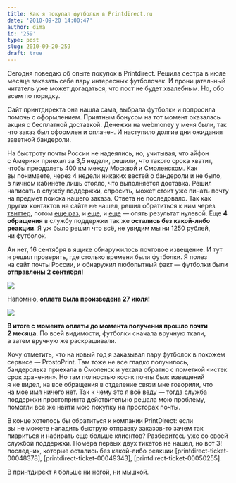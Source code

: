 ```yaml
---
title: Как я покупал футболки в Printdirect.ru
date: '2010-09-20 14:00:47'
author: dima
id: '259'
type: post
slug: 2010-09-20-259
draft: true
---
```


Сегодня поведаю об опыте покупок в Printdirect. Решила сестра в июле месяце заказать себе пару интересных футболочек. И проницательный читатель уже может догадаться, что пост не будет хвалебным. Но, обо всем по порядку.

Сайт принтдиректа она нашла сама, выбрала футболки и попросила помочь с оформлением. Приятным бонусом на тот момент оказалась акция с бесплатной доставкой. Денежки на webmoney у меня были, так что заказ был оформлен и оплачен. И наступило долгие дни ожидания заветной бандероли.

На быстроту почты России не надеялись, но, учитывая, что айфон с Америки приехал за 3,5 недели, решили, что такого срока хватит, чтобы преодолеть 400 км между Москвой и Смоленском. Как вы понимаете, через 4 недели никаких вестей о бандероли и не было, в личном кабинете лишь стояло, что выполняется доставка. Решил написать в службу поддержки, спросить, может стоит уже пинать почту на предмет поиска нашего заказа. Ответа не последовало. Так как других контактов на сайте не нашел, решил обратиться к ним через [твиттер](https://twitter.com/dpolyakov/status/22020778015 "https://twitter.com/dpolyakov/status/22020778015"), потом [еще раз](https://twitter.com/dpolyakov/status/22181229773 "https://twitter.com/dpolyakov/status/22181229773"), и [еще](https://twitter.com/dpolyakov/status/24213520953 "https://twitter.com/dpolyakov/status/24213520953"), и [еще](https://twitter.com/dpolyakov/status/24048376063 "https://twitter.com/dpolyakov/status/24048376063") — опять результат нулевой. Еще **4 обращения** в службу поддержки так же **остались без какой-либо реакции**. Я уж было решил что всё, не увидим мы ни 1250 рублей, ни футболок.

Ан нет, 16 сентября в ящике обнаружилось почтовое извещение. И тут я решил проверить, где столько времени были футболки. Я полез на сайт почты России, и обнаружил любопытный факт — футболки были **отправлены 2 сентября!**

[![](/uploads/_bl/2/s42633139.jpg)](/uploads/_bl/2/42633139.png "Нажмите, для просмотра в полном размере...")

Напомню, **оплата была произведена 27 июля!**

[![](/uploads/_bl/2/s16472676.jpg)](/uploads/_bl/2/16472676.png "Нажмите, для просмотра в полном размере...")

**В итоге с момента оплаты до момента получения прошло почти 2 месяца**. По всей видимости, футболки сначала вручную ткали, а затем вручную же раскрашивали.

Хочу отметить, что на новый год я заказывал пару футболок в похожем сервисе — ProstoPrint. Там тоже не все гладко получилось, бандеролька приехала в Смоленск и уехала обратно с пометкой «истек срок хранения». Но там полностью косяк почты был: извещений я не видел, на все обращения в отделение связи мне говорили, что на мое имя ничего нет. Так к чему это я всё веду — тогда служба поддержки простопринта действительно решала мою проблему, помогли всё же найти мою покупку на просторах почты.

В конце хотелось бы обратиться к компании PrintDirect: если вы не можете наладить быструю отправку заказов-то зачем так пиариться и набирать еще больше клиентов? Разберитесь уже со своей службой поддержки. Номера первых двух тикетов не нашел, но вот 3! последних, которые остались без какой-либо реакции \[printdirect-ticket-00048378\], \[printdirect-ticket-00049343\], \[printdirect-ticket-00050255\].

В принтдирект я больше ни ногой, ни мышкой.